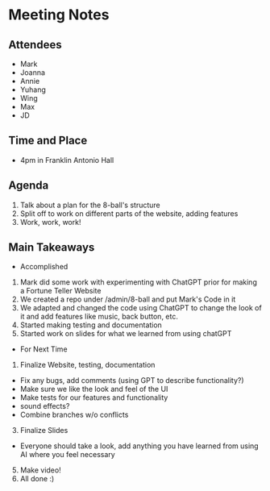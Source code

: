 # Meeting Notes
## Attendees
- Mark
- Joanna
- Annie
- Yuhang
- Wing 
- Max
- JD

## Time and Place
- 4pm in Franklin Antonio Hall

## Agenda
1. Talk about a plan for the 8-ball's structure
2. Split off to work on different parts of the website, adding features
3. Work, work, work!

## Main Takeaways
- Accomplished
 1. Mark did some work with experimenting with ChatGPT prior for making a Fortune Teller Website
 2. We created a repo under /admin/8-ball and put Mark's Code in it
 3. We adapted and changed the code using ChatGPT to change the look of it and add features like music, back button, etc. 
 4. Started making testing and documentation
 5. Started work on slides for what we learned from using chatGPT
- For Next Time
 1. Finalize Website, testing, documentation
  - Fix any bugs, add comments (using GPT to describe functionality?)
  - Make sure we like the look and feel of the UI
  - Make tests for our features and functionality
  - sound effects?
  - Combine branches w/o conflicts
 3. Finalize Slides
  - Everyone should take a look, add anything you have learned from using AI where you feel necessary
 5. Make video!
 6. All done :)

